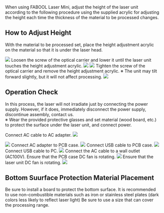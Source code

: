 When using FABOOL Laser Mini, adjust the height of the laser unit according to the following procedure using the supplied acrylic for adjusting the height each time the thickness of the material to be processed changes.

## How to Adjust Height
With the material to be processed set, place the height adjustment acrylic on the material so that it is under the laser head.

<img src="./images/11/mini-1000mm_11_01.jpg">
Loosen the screw of the optical carrier and lower it until the laser unit touches the height adjustment acrylic.

<img src="./images/11/mini-1000mm_11_02.jpg">

<img src="./images/11/mini-1000mm_11_03.jpg">
Tighten the screw of the optical carrier and remove the height adjustment acrylic.  
※ The unit may tilt forward slightly, but it will not affect processing.

<img src="./images/11/mini-1000mm_11_04.jpg">

## Operation Check
In this process, the laser will not irradiate just by connecting the power supply. However, if it does, immediately disconnect the power supply, discontinue assembly, contact us.   
※ Wear the provided protective glasses and set material (wood board, etc.) to protect the surface under the laser unit, and connect power.


Connect AC cable to AC adapter.
<img src="./images/11/mini-1000mm_11_05.jpg">

<img src="./images/11/mini-1000mm_11_06.jpg">
Connect AC adapter to PCB case.

<img src="./images/11/mini-1000mm_11_07.jpg">
Connect USB cable to PCB case.

<img src="./images/11/mini-1000mm_11_08.jpg">
Connect USB cable to PC.

<img src="./images/11/mini-1000mm_11_09.jpg">
Connect the AC cable to a wall outlet (AC100V). Ensure that the PCB case DC fan is rotating.

<img src="./images/11/mini-1000mm_11_10.jpg">
Ensure that the laser unit DC fan is rotating.

<img src="./images/11/mini-1000mm_11_11.jpg">

## Bottom Suurface Protection Material Placement
Be sure to install a board to protect the bottom surface. It is recommended to use non-combustible materials such as iron or stainless steel plates (dark colors less likely to reflect laser light) Be sure to use a size that can cover the processing range.
